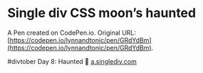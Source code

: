 # Single div CSS moon’s haunted

A Pen created on CodePen.io. Original URL: [https://codepen.io/lynnandtonic/pen/GRdYdBm](https://codepen.io/lynnandtonic/pen/GRdYdBm).

\#divtober Day 8: Haunted 👻 [a.singlediv.com](https://a.singlediv.com)